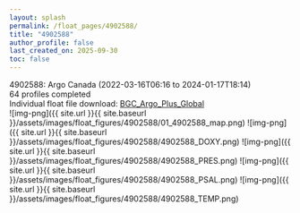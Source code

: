 ```yaml
---
layout: splash
permalink: /float_pages/4902588/
title: "4902588"
author_profile: false
last_created_on: 2025-09-30
toc: false
---
```

 
4902588: Argo Canada (2022-03-16T06:16 to 2024-01-17T18:14)\
64 profiles completed\
Individual float file download: [BGC_Argo_Plus_Global](https://ftp.soest.hawaii.edu/bgc_argo_plus/Individual_Floats/outliers_removed/4902588_Sprof_processed.nc)\
![img-png]({{ site.url }}{{ site.baseurl }}/assets/images/float_figures/4902588/01_4902588_map.png)
![img-png]({{ site.url }}{{ site.baseurl }}/assets/images/float_figures/4902588/4902588_DOXY.png)
![img-png]({{ site.url }}{{ site.baseurl }}/assets/images/float_figures/4902588/4902588_PRES.png)
![img-png]({{ site.url }}{{ site.baseurl }}/assets/images/float_figures/4902588/4902588_PSAL.png)
![img-png]({{ site.url }}{{ site.baseurl }}/assets/images/float_figures/4902588/4902588_TEMP.png)
